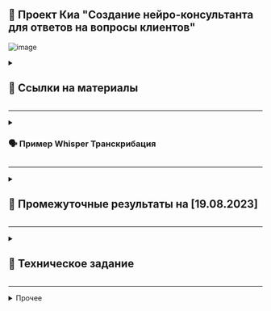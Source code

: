## 💠 Проект Киа "Создание нейро-консультанта для ответов на вопросы клиентов"
![image](https://github.com/terrainternship/KIA-GPT/assets/99917230/2a432b89-43ab-4a3d-8c17-b9563cf96457)


<details>
    <summary><h2>💾 Ссылки на материалы</h2></summary><p>
<li><strong><a href="https://raw.githubusercontent.com/terrainternship/KIA-GPT/main/Dmitrii_Panfilov/Kia_Solution_Model_v40.pdf">⚙️ Схема Интеграции Решения в Прод</a></strong></li>
<li><strong><a href="https://raw.githubusercontent.com/terrainternship/KIA-GPT/main/Dmitrii_Panfilov/Kia_БЗ_v21.md">💾 База Знаний (автоматического парсинга сайта) v.21</a></strong></li>
<li><strong><a href="https://colab.research.google.com/drive/1E-zR2zCRih5XkmhqL592cmijf1jWv-6S?usp=sharing">🗣 Whisper Транскрибация [Google Colab Notebook]</a></strong></li>
<li><strong><a href="https://drive.google.com/file/d/1FIt8qR5-ZGaVwmUwRKSqgbfhz6h-aIDf/view?usp=sharing">🌐Ссылка на архив с обработанными видео-файлами [Google Drive]</a></strong></li>
</p>
</details>

---

<details><summary><h3>🗣 Пример Whisper Транскрибация</h3></summary><p>
<li><strong><a href="https://colab.research.google.com/drive/1E-zR2zCRih5XkmhqL592cmijf1jWv-6S?usp=sharing">Google Colab Notebook</a></strong></li><br>
<img src="https://github.com/terrainternship/KIA-GPT/assets/99917230/b89d1c06-6006-4fc8-a6bf-a51350207f66" alt="image" />
</p></details>

---

<details><summary><h2>📆 Промежуточные результаты на [19.08.2023]</h2></summary>
    <h3>🔘 [19.09.2023]: Разработка схемы интеграции решения в прод</h3>
<li>1. Анализ подходов для интгерации подобных решений на рынке с учетом ТЗ заказчика</li>
<li>2. Разработка схемы интеграции решения в прод, выделение основных этапов внедрения</li>
    <h3>🔘 [12.09.2023]: Приведение кода по Транскрибации к формату Google Colab</h3>
<li>1. Подготовка Google Colab Notebook для транскрибации [Whisper]</li>
<li>2. Поиск в ручном режиме ссылок на Видео (запрещенных для парсинга), транскрибация неохваченных видео в автоматическом режиме</li>
    <h3>🔘 [07.09.2023]: Транскрибация и Суммаризация Видео по ограниченному ТЗ списку</h3><p>
<li>1. Окончательная транскрибация всех найденных видео компании Киа</li>
<li>2. Создание Базы Знаний в виде файла Markdown с добавлением ссылок на изображение и транскрибированного текста (11 видео из заданного списка). Из 86 ссылок в ТЗ запрещены к парсингу 16 ссылок, а 8 - несуществующие!</li>
<li>3. Создание пилотного Телеграм-Бота для обработки pdf-файлов с возможностью суммаризации</li>
    <br>
    <h3>🔘 [31.08.2023]: Транскрибация и Суммаризация Видео</h3>
<li>1. Найдено <b>390 видео по Киа</b>, из которых выделялись аудио-дорожки</li>
<li>2. Проведен сравнительный анализ методов транскрибации аудио (преобразование в текстовый формат): <b>Субтитры с Youtube, Тиньков, Whisper (LARGE vs LARGE_v2)</b></li>
<li>3. Выполнена <b>транскрибация</b> для 390 аудио файлов</li>
<li>4. Проведен экспресс-анализ методов суммаризации ("конденсация текста"): <b>chatGPT, Hugging Face Transformers, модели Сбера (ruBERT и online API)</b></li>
<li>5. Выполнена <b>суммаризация всех полученных текстов</b> с представлением нескольких вариантов в формате JSON через <b>online API модель Сбера</b> (с выделением варианта <b>Best</b>)</li>
<br>
</p></details>

---

<details><summary><h2>🪬 Техническое задание</h2></summary><p>
<h3>🌐 Источники:</h3>
<li><b><a href="https://docs.google.com/spreadsheets/d/1UDwTDX41NHL626aZpLGO4yvYDvX4P_wfL20kv6ekbD8/edit?usp=sharing">Диалоги оператор + клиент</a></b></li>
<li><b><a href="https://docs.google.com/spreadsheets/d/1btiLDeliT87fFw4yI4aFMEthwL0GtUFMKAgGDW6ryOk/edit?usp=sharing">Список страниц</a></b></li>
<h3>💎 Цель проекта:</h3> 
<b>👁‍🗨 Создать нейро-консультанта, отвечающего на вопросы клиентов организации по продуктам и услугам компании.</b>
<h3>🗒 Основные задачи:</h3>
<h4>1. Подготовка базы знаний:</h4>
<li>Сбор базы знаний (на основе представленных заказчиком ссылок и документов)</li>
<li>оптимизация структуры базы знаний</li>
<li>разделение базы знаний на логические блоки</li>
‌<h4>2. Составление алгоритма с дообучением ChatGPT. Проработка механизма ведения диалога</h4>
<h4>3. Тестирование алгоритма:</h4>
<li>создание пула вопросов для тестирования</li>
<li>тестирование алгоритма</li>
<li>корректировка базы знаний и алгоритма</li>
<h4>4. Внедрение и тестирование:</h4>
<li>Интеграция нейро-консультанта по согласованию с заказчиком</li>
<li>Проведение тестирования и отладки системы</li>
<h3>🔰 Ожидаемые результаты:</h3>
<li><b>🤖 Нейро-консультант, отвечающий на вопросы клиентов компании по продуктам и услугам.</b></li>
<li>‌<b>📆 Сроки проекта: 3 месяца</b></li>
</p></details>

---

<details><summary>Прочее</summary>
### 📡 Запуск

1. Установка зависимости:
   ```bash
   pip install -r requirements.txt

2. Для обучения:
   ```bash
   python3 algorithm/chatgpt_training.py
</details>
